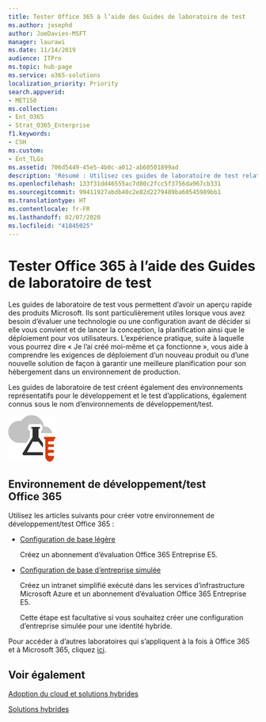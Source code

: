 ```yaml
---
title: Tester Office 365 à l’aide des Guides de laboratoire de test
ms.author: josephd
author: JoeDavies-MSFT
manager: laurawi
ms.date: 11/14/2019
audience: ITPro
ms.topic: hub-page
ms.service: o365-solutions
localization_priority: Priority
search.appverid:
- MET150
ms.collection:
- Ent_O365
- Strat_O365_Enterprise
f1.keywords:
- CSH
ms.custom:
- Ent_TLGs
ms.assetid: 706d5449-45e5-4b0c-a012-ab60501899ad
description: 'Résumé : Utilisez ces guides de laboratoire de test relatifs pour configurer une démonstration, une étude de faisabilité ou des environnements de développement/test pour Office 365.'
ms.openlocfilehash: 133f31dd46555ac7d80c2fcc5f3756da967cb331
ms.sourcegitcommit: 99411927abdb40c2e82d2279489ba60545989bb1
ms.translationtype: HT
ms.contentlocale: fr-FR
ms.lasthandoff: 02/07/2020
ms.locfileid: "41845025"
---
```

# <a name="test-office-365-with-test-lab-guides-tlgs"></a>Tester Office 365 à l’aide des Guides de laboratoire de test

Les guides de laboratoire de test vous permettent d’avoir un aperçu rapide des produits Microsoft. Ils sont particulièrement utiles lorsque vous avez besoin d’évaluer une technologie ou une configuration avant de décider si elle vous convient et de lancer la conception, la planification ainsi que le déploiement pour vos utilisateurs. L’expérience pratique, suite à laquelle vous pourrez dire « Je l’ai créé moi-même et ça fonctionne », vous aide à comprendre les exigences de déploiement d’un nouveau produit ou d’une nouvelle solution de façon à garantir une meilleure planification pour son hébergement dans un environnement de production.
  
Les guides de laboratoire de test créent également des environnements représentatifs pour le développement et le test d’applications, également connus sous le nom d’environnements de développement/test.
  
![Guides de laboratoire de test dans Microsoft Cloud](media/24ad0d1b-3274-40fb-972a-b8188b7268d1.png)
  
## <a name="office-365-devtest-environment"></a>Environnement de développement/test Office 365

Utilisez les articles suivants pour créer votre environnement de développement/test Office 365 :
  
- [Configuration de base légère](https://docs.microsoft.com/microsoft-365/enterprise/lightweight-base-configuration-microsoft-365-enterprise)
    
    Créez un abonnement d’évaluation Office 365 Entreprise E5.

- [Configuration de base d’entreprise simulée](https://docs.microsoft.com/microsoft-365/enterprise/simulated-ent-base-configuration-microsoft-365-enterprise)
    
    Créez un intranet simplifié exécuté dans les services d’infrastructure Microsoft Azure et un abonnement d’évaluation Office 365 Entreprise E5. 

    Cette étape est facultative si vous souhaitez créer une configuration d’entreprise simulée pour une identité hybride.
    
Pour accéder à d’autres laboratoires qui s’appliquent à la fois à Office 365 et à Microsoft 365, cliquez [ici](https://docs.microsoft.com/microsoft-365/enterprise/m365-enterprise-test-lab-guides).  
    
## <a name="see-also"></a>Voir également

[Adoption du cloud et solutions hybrides](cloud-adoption-and-hybrid-solutions.md)
  
[Solutions hybrides](hybrid-solutions.md)
